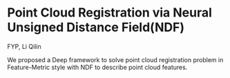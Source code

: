 # Point Cloud Registration via Neural Unsigned Distance Field(NDF)

FYP, Li Qilin 

We proposed a Deep framework to solve point cloud registration problem in Feature-Metric style with NDF to describe point cloud features.

